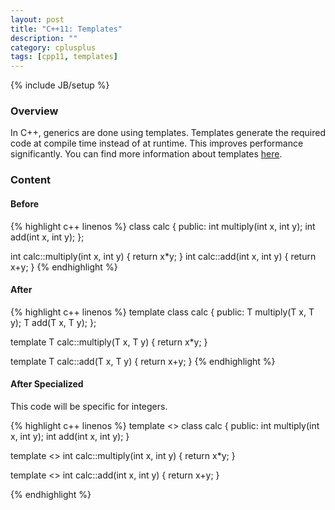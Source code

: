 ```yaml
---
layout: post
title: "C++11: Templates"
description: ""
category: cplusplus
tags: [cpp11, templates]
---
```

{% include JB/setup %}

<!-- Overview -->
<h3>Overview</h3>

In C++, generics are done using templates. Templates generate the required code at compile time instead of at runtime.
This improves performance significantly. You can find more information about templates [here](http://www.cprogramming.com/tutorial/templates.html).

<!-- Content -->
<h3>Content</h3>

<!-- Before -->
<h4>Before</h4>

<!-- Code _______________________________________-->
{% highlight c++ linenos %}
class calc
{
  public:
      int multiply(int x, int y);
      int add(int x, int y);
};

int calc::multiply(int x, int y)
{
    return x*y;
}
int calc::add(int x, int y)
{
    return x+y;
}
{% endhighlight %}
<!-- /Code ^^^^^^^^^^^^^^^^^^^^^^^^^^^^^^^^^^^^^^-->


<!-- After -->
<h4>After</h4>

<!-- Code _______________________________________-->
{% highlight c++ linenos %}
template <typename T>
class calc
{
  public:
    T multiply(T x, T y);
    T add(T x, T y);
};

template <typename T>
T calc<T>::multiply(T x, T y)
{
  return x*y;
}

template <typename T>
T calc<T>::add(T x, T y)
{
  return x+y;
}
{% endhighlight %}
<!-- /Code ^^^^^^^^^^^^^^^^^^^^^^^^^^^^^^^^^^^^^^-->


<!-- After Specialized -->
<h4>After Specialized</h4>

This code will be specific for integers.

<!-- Code _______________________________________-->
{% highlight c++ linenos %}
template <>
class calc<int>
{
  public:
    int multiply(int x, int y);
    int add(int x, int y);
}

template <>
int calc<int>::multiply(int x, int y)
{
  return x*y;
}

template <>
int calc<int>::add(int x, int y)
{
  return x+y;
}

{% endhighlight %}
<!-- /Code ^^^^^^^^^^^^^^^^^^^^^^^^^^^^^^^^^^^^^^-->
